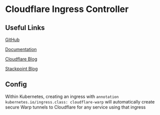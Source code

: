 # Cloudflare Ingress Controller


## Useful Links

[GitHub]( https://github.com/cloudflare/cloudflare-ingress-controller )

[Documentation]( https://developers.cloudflare.com/argo-tunnel/reference/kubernetes/ )

[Cloudflare Blog]( https://blog.cloudflare.com/cloudflare-ingress-controller/ )

[Stackpoint Blog]( https://blog.stackpoint.io/stackpoint-io-makes-it-easy-to-use-cloudflare-warp-as-a-secure-kubernetes-load-balancer-7e37faa544b0 )


## Config

Within Kubernetes, creating an ingress with ``annotation kubernetes.io/ingress.class: cloudflare-warp`` will automatically create secure Warp tunnels to Cloudflare for any service using that ingress
